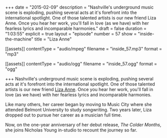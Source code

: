 +++
date = "2015-02-09"
description = "Nashville's underground music scene is exploding, pushing several acts at it's forefront into the international spotlight. One of those talented artists is our new friend Liza Anne. Once you hear her work, you'll fall in love (as we have) with her fearless lyrics and incomparable harmonies."
draft = false
duration = "1:03:55"
explicit = true
layout = "episode"
number = 57
show = "inside-the-machine"
title = "Liza Anne"

[[assets]]
  contentType = "audio/mpeg"
  filename = "inside_57.mp3"
  format = "mp3"

[[assets]]
  contentType = "audio/ogg"
  filename = "inside_57.ogg"
  format = "ogg"

+++
Nashville's underground music scene is exploding, pushing several acts at it's forefront into the international spotlight. One of those talented artists is our new friend [Liza Anne](http://lizaannemusic.com). Once you hear her work, you'll fall in love (as we have) with her fearless lyrics and incomparable harmonies.

Like many others, her career began by moving to Music City where she attended Belmont University to study songwriting. Two years later, Liza dropped out to pursue her career as a musician full time.

Now, on the one-year anniversary of her debut release, *The Colder Months*, she joins Nicholas Young in-studio to recount the journey so far.